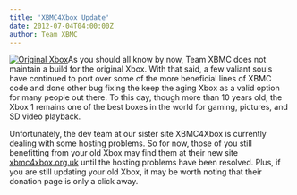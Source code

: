 ```yaml
---
title: 'XBMC4Xbox Update'
date: 2012-07-04T04:00:00Z
author: Team XBMC
---
```

[![](/sites/default/files/uploads/Original_Xbox-300x213.jpg "Original Xbox")](/sites/default/files/uploads/Original_Xbox.jpeg)As you should all know by now, Team XBMC does not maintain a build for the original Xbox. With that said, a few valiant souls have continued to port over some of the more beneficial lines of XBMC code and done other bug fixing the keep the aging Xbox as a valid option for many people out there. To this day, though more than 10 years old, the Xbox 1 remains one of the best boxes in the world for gaming, pictures, and SD video playback.

 Unfortunately, the dev team at our sister site XBMC4Xbox is currently dealing with some hosting problems. So for now, those of you still benefitting from your old Xbox may find them at their new site [xbmc4xbox.org.uk](https://www.xbmc4xbox.org.uk/ "XBMC4Xbox") until the hosting problems have been resolved. Plus, if you are still updating your old Xbox, it may be worth noting that their donation page is only a click away.

 